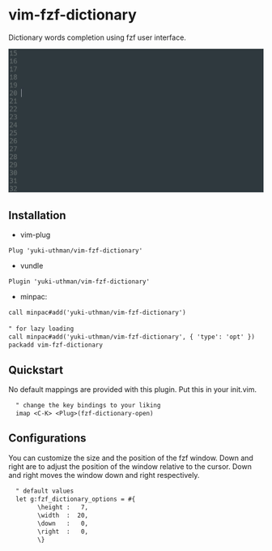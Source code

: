 # vim-fzf-dictionary

Dictionary words completion using fzf user interface.

![intro](intro.gif)


## Installation

* vim-plug
```viml
Plug 'yuki-uthman/vim-fzf-dictionary'
```

* vundle
```viml
Plugin 'yuki-uthman/vim-fzf-dictionary'
```

* minpac:
```viml
call minpac#add('yuki-uthman/vim-fzf-dictionary')

" for lazy loading
call minpac#add('yuki-uthman/vim-fzf-dictionary', { 'type': 'opt' })
packadd vim-fzf-dictionary
```


## Quickstart

No default mappings are provided with this plugin.
Put this in your init.vim.
```viml
  " change the key bindings to your liking
  imap <C-K> <Plug>(fzf-dictionary-open)
```


## Configurations

You can customize the size and the position of the fzf window.
Down and right are to adjust the position of the window relative to the
cursor. Down and right moves the window down and right respectively.
```viml
  " default values
  let g:fzf_dictionary_options = #{
        \height :   7,
        \width  :  20,
        \down   :   0,
        \right  :   0,
        \}
```
